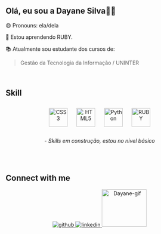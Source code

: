 
## Olá, eu sou a Dayane Silva👋🤓 

  😄 Pronouns: ela/dela
  
 🌱 Estou aprendendo RUBY. 
  
 📚 Atualmente sou estudante dos cursos de: <br>
   > Gestão da Tecnologia da Informação / UNINTER <br> 

  
<br/>  


## Skill  
<div align="center">
<a href="https://www.w3schools.com/css/" target="_blank"><img style="margin: 10px" src="https://profilinator.rishav.dev/skills-assets/css3-original-wordmark.svg" alt="CSS3" height="50" /></a>  
<a href="https://en.wikipedia.org/wiki/HTML5" target="_blank"><img style="margin: 10px" src="https://profilinator.rishav.dev/skills-assets/html5-original-wordmark.svg" alt="HTML5" height="50" /></a> 
<a href="https://www.python.org/" target="_blank"><img style="margin: 10px" src="https://profilinator.rishav.dev/skills-assets/python-original.svg" alt="Python" height="50" /></a> 
<a href="https://www.ruby-lang.org/en/" target="_blank"><img style="margin: 10px" src="https://profilinator.rishav.dev/skills-assets/ruby-original-wordmark.svg" alt="RUBY" height="50" /></a> 

</div>
<h6 align="center"> - Skills em construção, estou no nivel básico </h6>
<br/>  

## Connect with me  
<div align="center">
<a href="https://github.com/Dayaslva" target="_blank">
<img src=https://img.shields.io/badge/github-%2324292e.svg?&style=for-the-badge&logo=github&logoColor=white alt=github style="margin-bottom: 5px;" />
</a>
<a href="https://www.linkedin.com/in/dayane-aparecida-silva/" target="_blank">
<img src=https://img.shields.io/badge/linkedin-%231E77B5.svg?&style=for-the-badge&logo=linkedin&logoColor=white alt=linkedin style="margin-bottom: 5px;" />
</a> 
<img aling="right_end" alt="Dayane-gif" src="https://i.picasion.com/pic92/abfbd26aaaae40556562d3d2dfb4785f.gif" width=120 height=100 border="0">
</div>  
